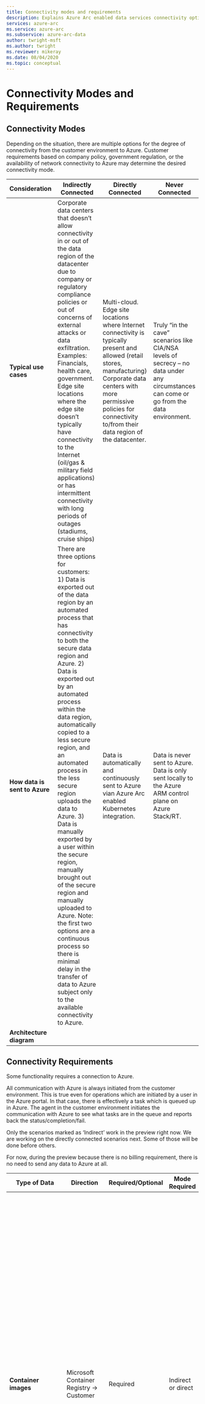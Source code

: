 ```yaml
---
title: Connectivity modes and requirements
description: Explains Azure Arc enabled data services connectivity options for from the customer environment to Azure
services: azure-arc
ms.service: azure-arc
ms.subservice: azure-arc-data
author: twright-msft
ms.author: twright
ms.reviewer: mikeray
ms.date: 08/04/2020
ms.topic: conceptual
---
```


# Connectivity Modes and Requirements

## Connectivity Modes

Depending on the situation, there are multiple options for the degree of connectivity from the customer environment to Azure.  Customer requirements based on company policy, government regulation, or the availability of network connectivity to Azure may determine the desired connectivity mode.

|**Consideration**|**Indirectly Connected**|**Directly Connected**|**Never Connected**|
|---|---|---|---|
|**Typical use cases**|Corporate data centers that doesn’t allow connectivity in or out of the data region of the datacenter due to company or regulatory compliance policies or out of concerns of external attacks or data exfiltration.  Examples: Financials, health care, government. Edge site locations where the edge site doesn’t typically have connectivity to the Internet (oil/gas & military field applications) or has intermittent connectivity with long periods of outages (stadiums, cruise ships)|Multi-cloud. Edge site locations where Internet connectivity is typically present and allowed (retail stores, manufacturing) Corporate data centers with more permissive policies for connectivity to/from their data region of the datacenter.|Truly “in the cave” scenarios like CIA/NSA levels of secrecy – no data under any circumstances can come or go from the data environment.|
|**How data is sent to Azure**|There are three options for customers: 1) Data is exported out of the data region by an automated process that has connectivity to both the secure data region and Azure. 2) Data is exported out by an automated process within the data region, automatically copied to a less secure region, and an automated process in the less secure region uploads the data to Azure. 3) Data is manually exported by a user within the secure region, manually brought out of the secure region and manually uploaded to Azure. Note: the first two options are a continuous process so there is minimal delay in the transfer of data to Azure subject only to the available connectivity to Azure.|Data is automatically and continuously sent to Azure vian Azure Arc enabled Kubernetes integration.|Data is never sent to Azure.  Data is only sent locally to the Azure ARM control plane on Azure Stack/RT.|
|**Architecture diagram**||||

## Connectivity Requirements

Some functionality requires a connection to Azure.

All communication with Azure is always initiated from the customer environment. This is true even for operations which are initiated by a user in the Azure portal.  In that case, there is effectively a task which is queued up in Azure.  The agent in the customer environment initiates the communication with Azure to see what tasks are in the queue and reports back the status/completion/fail.

Only the scenarios marked as ‘Indirect’ work in the preview right now.  We are working on the directly connected scenarios next.  Some of those will be done before others.

For now, during the preview because there is no billing requirement, there is no need to send any data to Azure at all.

|**Type of Data**|**Direction**|**Required/Optional**|**Mode Required**|**Notes**|
|---|---|---|---|---|
|**Container images**|Microsoft Container Registry -> Customer|Required|Indirect or direct|Container images are the method for distributing the software.  In an environment which can connect to the Microsoft Container Registry (MCR) over the internet the container images can be pulled directly from MCR.  In the event that the deployment environment doesn’t have direct connectivity, the customer can pull the images from MCR and push them to a private container registry in the deployment environment.  At deployment time the customer can configure the deployment process to pull from the private container registry instead of MCR. This also applies to automated updates.|
|**Resource inventory**|Customer environment -> Azure|Required|Indirect or direct|An inventory of data controllers, database instances (PostgreSQL and SQL) is kept in Azure for billing purposes and also for purposes of creating an inventory of all data controllers and database instances in one place which is especially useful if you have more than one environment with Azure Arc data services.  As instances are provisioned, deprovisioned, scaled out/in, scaled up/down the inventory is updated in Azure.|
|**Billing telemetry data**|Customer environment -> Azure|Required|Indirect or direct|Utilization of database instances must be sent to Azure for billing purposes.  Utilization here means the number of cores per hour that are used by each database instance, the pricing tier (business critical, general purpose, dev/test).|
|**Azure RBAC**|Customer environment -> Azure -> Customer Environment|Optional|Direct only|If you want to use Azure for RBAC then connectivity must be established with Azure at all times.  If you don’t want to use Azure for RBAC then local K8s RBAC can be used.|
|**Azure Active Directory**|Customer environment -> Azure -> Customer environment|Optional (maybe additional cost)|Direct only|If you want to use Azure AD then connectivity must be established with Azure at all times. If you don’t want to use Azure AD for authentication, you can us ADFS over AD.|
|**Monitoring data and logs**|Customer environment -> Azure|Optional (maybe additional cost)|Indirect or direct|If you want to send the locally collected monitoring data and logs to Azure Monitor for aggregating data across multiple environments into one place and also to take advantage of Azure Monitor services like alerts, using the data in Azure Machine Learning, etc.|
|**Backups/Restore**|Customer environment -> Azure -> Customer environment|Optional (additional cost)|Direct only|If you want to be able to send backups that are taken locally to Azure Backup for long term, offsite retention of backups and bring them back to the local environment for restore.|
|**Security services (Advanced Threat Protection, Vulnerability Assessment)**|Customer environment -> Azure -> Customer environment|Optional  (additional cost)|Direct only||
|**Provisioning and configuration changes from Azure portal**|Customer environment -> Azure -> Customer environment|Optional|Direct only|Provisioning and configuration changes can be done locally using Azure Data Studio or the azdata CLI.  You only need this if you want to also be able to provision and make configuration changes from the Azure portal.|